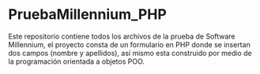 # PruebaMillennium_PHP
Este repositorio contiene todos los archivos de la prueba de Software Millennium, el proyecto consta de un formulario en PHP donde se insertan dos campos (nombre y apellidos), así mismo esta construido por medio de la programación orientada a objetos POO. 
